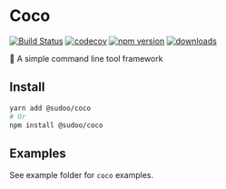# Coco

[![Build Status](https://travis-ci.org/SudoDotDog/Coco.svg?branch=master)](https://travis-ci.org/SudoDotDog/Coco)
[![codecov](https://codecov.io/gh/SudoDotDog/Coco/branch/master/graph/badge.svg)](https://codecov.io/gh/SudoDotDog/Coco)
[![npm version](https://badge.fury.io/js/%40sudoo%2Fcoco.svg)](https://www.npmjs.com/package/@sudoo/coco)
[![downloads](https://img.shields.io/npm/dm/@sudoo/coco.svg)](https://www.npmjs.com/package/@sudoo/coco)

:ocean: A simple command line tool framework

## Install

```sh
yarn add @sudoo/coco
# Or
npm install @sudoo/coco
```

## Examples

See example folder for `coco` examples.
